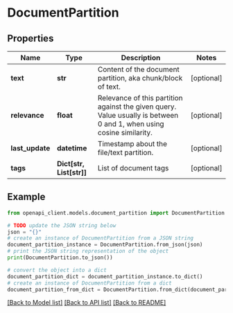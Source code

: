 # DocumentPartition


## Properties

Name | Type | Description | Notes
------------ | ------------- | ------------- | -------------
**text** | **str** | Content of the document partition, aka chunk/block of text. | [optional] 
**relevance** | **float** | Relevance of this partition against the given query.  Value usually is between 0 and 1, when using cosine similarity. | [optional] 
**last_update** | **datetime** | Timestamp about the file/text partition. | [optional] 
**tags** | **Dict[str, List[str]]** | List of document tags | [optional] 

## Example

```python
from openapi_client.models.document_partition import DocumentPartition

# TODO update the JSON string below
json = "{}"
# create an instance of DocumentPartition from a JSON string
document_partition_instance = DocumentPartition.from_json(json)
# print the JSON string representation of the object
print(DocumentPartition.to_json())

# convert the object into a dict
document_partition_dict = document_partition_instance.to_dict()
# create an instance of DocumentPartition from a dict
document_partition_from_dict = DocumentPartition.from_dict(document_partition_dict)
```
[[Back to Model list]](../README.md#documentation-for-models) [[Back to API list]](../README.md#documentation-for-api-endpoints) [[Back to README]](../README.md)



